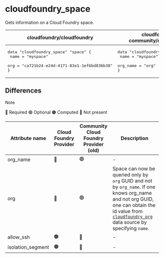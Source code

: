 # cloudfoundry_space

Gets information on a Cloud Foundry space.

| cloudfoundry/cloudfoundry | cloudfoundry-community/cloudfoundry |
| -- | -- |
| <pre>data "cloudfoundry_space" "space" {</br>  name = "myspace"</br>  org  = "ca721b24-e24d-4171-83e1-1ef6bd836b38"</br>}</br></pre>|<pre>data "cloudfoundry_space" "space" {</br>    name = "myspace"</br>    org_name = "org"</br>}</br></pre> | 

## Differences

> [!NOTE]  
> 🔵 Required  🟢 Optional 🟠 Computed  🔴 Not present

| Attribute name | Cloud Foundry Provider|  Community Cloud Foundry Provider (old) | Description |
| --- | --- | --- | --- |
| org_name | 🔴 | 🟢 | - |
| org | 🔵 | 🟢 | Space can now be queried only by `org` GUID and not by `org_name`. If one knows org_name and not org GUID, one can obtain the id value from [`cloudfoundry_org`](/docs/data-sources/org.md) data source by specifying `name`. |
| allow_ssh | 🟠 | 🔴 | - |
| isolation_segment | 🟠 | 🔴 | - |
